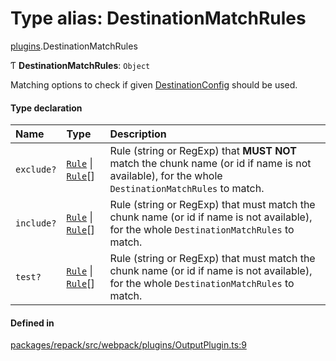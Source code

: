 # Type alias: DestinationMatchRules

[plugins](../modules/plugins.md).DestinationMatchRules

Ƭ **DestinationMatchRules**: `Object`

Matching options to check if given [DestinationConfig](plugins.DestinationConfig.md) should be used.

#### Type declaration

| Name | Type | Description |
| :------ | :------ | :------ |
| `exclude?` | [`Rule`](Rule.md) \| [`Rule`](Rule.md)[] | Rule (string or RegExp) that __MUST NOT__ match the chunk name (or id if name is not available), for the whole `DestinationMatchRules` to match. |
| `include?` | [`Rule`](Rule.md) \| [`Rule`](Rule.md)[] | Rule (string or RegExp) that must match the chunk name (or id if name is not available), for the whole `DestinationMatchRules` to match. |
| `test?` | [`Rule`](Rule.md) \| [`Rule`](Rule.md)[] | Rule (string or RegExp) that must match the chunk name (or id if name is not available), for the whole `DestinationMatchRules` to match. |

#### Defined in

[packages/repack/src/webpack/plugins/OutputPlugin.ts:9](https://github.com/callstack/repack/blob/9e6a11a/packages/repack/src/webpack/plugins/OutputPlugin.ts#L9)
